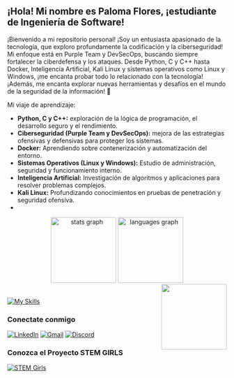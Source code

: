 <h2 align="left"> ¡Hola! Mi nombre es Paloma Flores, ¡estudiante de Ingeniería de Software!</h2>

¡Bienvenido a mi repositorio personal! ¡Soy un entusiasta apasionado de la tecnología, que exploro profundamente la codificación y la ciberseguridad! Mi enfoque está en Purple Team y DevSecOps, buscando siempre fortalecer la ciberdefensa y los ataques. Desde Python, C y C++ hasta Docker, Inteligencia Artificial, Kali Linux y sistemas operativos como Linux y Windows, ¡me encanta probar todo lo relacionado con la tecnología! ¡Además, me encanta explorar nuevas herramientas y desafíos en el mundo de la seguridad de la información! 🚀

Mi viaje de aprendizaje:
- <b>Python, C y C++:</b> exploración de la lógica de programación, el desarrollo seguro y el rendimiento.
- <b>Ciberseguridad (Purple Team y DevSecOps):</b> mejora de las estrategias ofensivas y defensivas para proteger los sistemas.
- <b>Docker:</b> Aprendiendo sobre contenerización y automatización del entorno.
- <b>Sistemas Operativos (Linux y Windows):</b> Estudio de administración, seguridad y funcionamiento interno.
- <b>Inteligencia Artificial:</b> Investigación de algoritmos y aplicaciones para resolver problemas complejos.
- <b>Kali Linux:</b> Profundizando conocimientos en pruebas de penetración y seguridad ofensiva.
- 
<div align="center">
  <img src="https://github-readme-stats.vercel.app/api?username=palomaflores&hide_title=false&hide_rank=false&show_icons=true&include_all_commits=true&count_private=true&disable_animations=false&theme=blueberry&locale=en&hide_border=false" height="150" alt="stats graph"  />
  <img src="https://github-readme-stats.vercel.app/api/top-langs?username=palomaflores&locale=en&hide_title=false&layout=compact&card_width=320&langs_count=5&theme=blueberry&hide_border=false" height="150" alt="languages graph"  />
</div>

<img align="right" height="150" src="https://i.pinimg.com/originals/a1/62/3a/a1623ab5fa588b28c3a4315450d981bc.gif"  />
<br>

[![My Skills](https://skillicons.dev/icons?i=c,cpp,py,git,ai,docker,windows,linux,kali,vscode&theme=light)](https://skillicons.dev)


### Conectate conmigo
[![LinkedIn](https://img.shields.io/badge/LinkedIn-5cb8ff?style=for-the-badge&logo=linkedin&logoColor=white)](https://www.linkedin.com/in/paloma-floresm)
[![Gmail](https://img.shields.io/badge/Gmail-5cb8ff?style=for-the-badge&logo=gmail&logoColor=white)](mailto:palomaflores.dev@gmail.com)
[![Discord](https://img.shields.io/badge/Discord-5cb8ff?style=for-the-badge&logo=discord&logoColor=white)](https://discord.com/users/1333523387934576711)
<br>

### Conozca el Proyecto STEM GIRLS
[![STEM Girls](https://img.shields.io/badge/STEM_Girls-2196f3?style=for-the-badge&logo=stemgirs&logoColor=white)](https://www.linkedin.com/company/stemgirlsoficial/)
